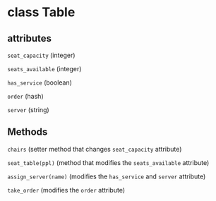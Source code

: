 # class Table #

## attributes ##

`seat_capacity` (integer)

`seats_available` (integer)

`has_service` (boolean)

`order` (hash)

`server` (string)

## Methods ##

`chairs` (setter method that changes `seat_capacity` attribute)

`seat_table(ppl)` (method that modifies the `seats_available` attribute)

`assign_server(name)` (modifies the `has_service` and `server` attribute)

`take_order` (modifies the `order` attribute)

